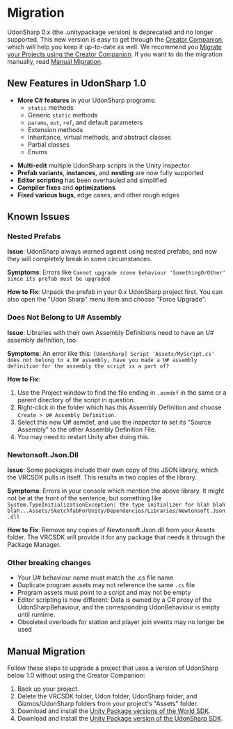 # Migration

UdonSharp 0.x (the .unitypackage version) is deprecated and no longer supported. This new version is easy to get through the [Creator Companion](https://vcc.docs.vrchat.com), which will help you keep it up-to-date as well. We recommend you [Migrate your Projects using the Creator Companion](https://vcc.docs.vrchat.com/vpm/migrating). If you want to do the migration manually, read [Manual Migration](#manual-migration).

## New Features in UdonSharp 1.0
* **More C# features** in your UdonSharp programs:
	* `static` methods
	* Generic `static` methods
	* `params`, `out`, `ref`, and default parameters
	* Extension methods
	* Inheritance, virtual methods, and abstract classes
	* Partial classes
	* Enums
- **Multi-edit** multiple UdonSharp scripts in the Unity inspector
- **Prefab variants**, **instances**, and **nesting** are now fully supported
- **Editor scripting** has been overhauled and simplified
- **Compiler fixes** and **optimizations**
- **Fixed various bugs**, edge cases, and other rough edges

## Known Issues

### Nested Prefabs

**Issue**: UdonSharp always warned against using nested prefabs, and now they will completely break in some circumstances.

**Symptoms**: Errors like `Cannot upgrade scene behaviour 'SomethingOrOther' since its prefab must be upgraded`

**How to Fix**: Unpack the prefab in your 0.x UdonSharp project first. You can also open the "Udon Sharp" menu item and choose "Force Upgrade".

### Does Not Belong to U# Assembly

**Issue**: Libraries with their own Assembly Definitions need to have an U# assembly definition, too.

**Symptoms**: An error like this: `[UdonSharp] Script 'Assets/MyScript.cs' does not belong to a U# assembly, have you made a U# assembly definition for the assembly the script is a part of?`

**How to Fix**:
1. Use the Project window to find the file ending in `.asmdef` in the same or a parent directory of the script in question. 
2. Right-click in the folder which has this Assembly Definition and choose `Create > U# Assembly Definition`. 
3. Select this new U# asmdef, and use the inspector to set its "Source Assembly" to the other Assembly Definition File. 
4. You may need to restart Unity after doing this.

### Newtonsoft.Json.Dll

**Issue**: Some packages include their own copy of this JSON library, which the VRCSDK pulls in itself. This results in two copies of the library.

**Symptoms**: Errors in your console which mention the above library. It might not be at the front of the sentence, but something like `System.TypeInitializationException: the type initializer for blah blah blah...Assets/SketchfabForUnity/Dependencies/Libraries/Newtonsoft.Json.dll`

**How to Fix**: Remove any copies of Newtonsoft.Json.dll from your Assets folder. The VRCSDK will provide it for any package that needs it through the Package Manager.

### Other breaking changes
- Your U# behaviour name must match the .cs file name
- Duplicate program assets may not reference the same `.cs` file
- Program assets must point to a script and may not be empty
- Editor scripting is now different: Data is owned by a C# proxy of the UdonSharpBehaviour, and the corresponding UdonBehaviour is empty until runtime.
- Obsoleted overloads for station and player join events may no longer be used

## Manual Migration

Follow these steps to upgrade a project that uses a version of UdonSharp below 1.0 without using the Creator Companion:

1. Back up your project.
2. Delete the VRCSDK folder, Udon folder, UdonSharp folder, and Gizmos/UdonSharp folders from your project's "Assets" folder.
3. Download and install the [Unity Package versions of the World SDK](https://vrchat.com/download/sdk3-worlds).
4. Download and install the [Unity Package version of the UdonSharp SDK](https://github.com/vrchat-community/UdonSharp/releases/download/1.1.7/com.vrchat.udonsharp-1.1.7.unitypackage).
